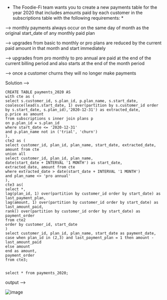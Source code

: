 * The Foodie-Fi team wants you to create a new payments table for the year 2020 that includes amounts paid by each customer in the subscriptions table with the following requirements: *
   

--> monthly payments always occur on the same day of month as the original start_date of any monthly paid plan

--> upgrades from basic to monthly or pro plans are reduced by the current paid amount in that month and start immediately

--> upgrades from pro monthly to pro annual are paid at the end of the current billing period and also starts at the end of the month period

--> once a customer churns they will no longer make payments


Solution -->


```
CREATE TABLE payments_2020 AS
with cte as (
select s.customer_id, s.plan_id, p.plan_name, s.start_date, 
coalesce(lead(s.start_date, 1) over(partition by s.customer_id order by s.start_date, s.plan_id),'2020-12-31') as extracted_date,
p.price as amount
from subscriptions s inner join plans p
on p.plan_id = s.plan_id
where start_date <= '2020-12-31'
and p.plan_name not in ('trial', 'churn')
),
cte2 as (
select customer_id, plan_id, plan_name, start_date, extracted_date, amount from cte
union all 
select customer_id, plan_id, plan_name, 
date(start_date + INTERVAL '1 MONTH') as start_date,
extracted_date, amount from cte
where extracted_date > date(start_date + INTERVAL '1 MONTH') 
and plan_name <> 'pro annual'
),
cte3 as(
select *,
lag(plan_id, 1) over(partition by customer_id order by start_date) as last_payment_plan,
lag(amount, 1) over(partition by customer_id order by start_date) as last_amount_paid,
rank() over(partition by customer_id order by start_date) as payment_order
from cte2
order by customer_id, start_date
)
select customer_id, plan_id, plan_name, start_date as payment_date,
case when plan_id in (2,3) and last_payment_plan = 1 then amount - last_amount_paid
else amount
end as amount,
payment_order
from cte3;


select * from payments_2020;
```




output -->


![image](https://github.com/VishalNimbolkar/8weeksqlchallenge/assets/80448632/b9558320-04c4-4206-becc-d8baaf864543)

